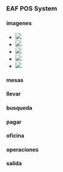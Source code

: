 ### EAF POS System

#### imagenes
- ![](https://trello-attachments.s3.amazonaws.com/6053c0cae4790579a20d72fc/1088x858/a62477c6a37fdd4efdff6ab613fe60a1/image.png)
- ![](https://trello-attachments.s3.amazonaws.com/6053c0cae4790579a20d72fc/614x553/e06c35494e8a03030d787234122f0b15/image.png)
- ![](https://trello-attachments.s3.amazonaws.com/6053c0cae4790579a20d72fc/1053x821/18d29cfbeb0e20ba5b5806e410601d68/image.png)
- ![](https://trello-attachments.s3.amazonaws.com/5b014dcaf4507eacfc1b4540/6053c0cae4790579a20d72fc/0d59a40efa2f26ba18536ad6020277fa/image.png)
- ![](https://trello-attachments.s3.amazonaws.com/6053c0cae4790579a20d72fc/688x615/baa7e57272a97658af83403937462cac/image.png)

#### mesas

#### llevar

#### busqueda

#### pagar


#### oficina

#### operaciones

#### salida



